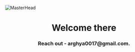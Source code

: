 ![MasterHead](https://cdn.dribbble.com/userupload/9495255/file/original-a0f72df060c2e1f5299cc7819d86cccb.jpg?resize=1200x300)
<h1 align="center">Welcome there</h1>
<h3 align="center">Reach out - arghya0017@gmail.com.</h3>
